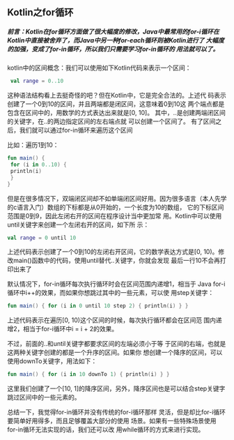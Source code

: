 ## Kotlin之for循环

##### 前言：Kotlin在for循环方面做了很大幅度的修改，Java中最常用的for-i循环在 Kotlin中直接被舍弃了，而Java中另一种for-each循环则被Kotlin进行了 大幅度的加强，变成了for-in循环，所以我们只需要学习for-in循环的 用法就可以了。

kotlin中的区间概念：我们可以使用如下Kotlin代码来表示一个区间：

```kotlin
 val range = 0..10
```

 这种语法结构看上去挺奇怪的吧？但在Kotlin中，它是完全合法的。上述代 码表示创建了一个0到10的区间，并且两端都是闭区间，这意味着0到10这 两个端点都是包含在区间中的，用数学的方式表达出来就是[0, 10]。 其中，..是创建两端闭区间的关键字，在..的两边指定区间的左右端点就 可以创建一个区间了。 有了区间之后，我们就可以通过for-in循环来遍历这个区间

比如：遍历1到10：

```kotlin
fun main() {
 for (i in 0..10) {
 println(i)
 }
}
```

但是在很多情况下，双端闭区间却不如单端闭区间好用。因为很多语言（本人先学的c语言入门）数组的下标都是从0开始的，一个长度为10的数组， 它的下标区间范围是0到9，因此左闭右开的区间在程序设计当中更加常 用。Kotlin中可以使用until关键字来创建一个左闭右开的区间，如下所 示： 

```kotlin
val range = 0 until 10 
```

上述代码表示创建了一个0到10的左闭右开区间，它的数学表达方式是[0, 10)。修改main()函数中的代码，使用until替代..关键字，你就会发现 最后一行10不会再打印出来了

默认情况下，for-in循环每次执行循环时会在区间范围内递增1，相当于 Java for-i循环中i++的效果，而如果你想跳过其中的一些元素，可以使 用step关键字：

```kotlin
fun main() { for (i in 0 until 10 step 2) { println(i) } }
```

上述代码表示在遍历[0, 10)这个区间的时候，每次执行循环都会在区间范 围内递增2，相当于for-i循环中i = i + 2的效果。

不过，前面的..和until关键字都要求区间的左端必须小于等 于区间的右端，也就是这两种关键字创建的都是一个升序的区间。如果你 想创建一个降序的区间，可以使用downTo关键字，用法如下： 

```kotlin
fun main() { for (i in 10 downTo 1) { println(i) } } 
```

这里我们创建了一个[10, 1]的降序区间，另外，降序区间也是可以结合step关键字跳过区间中的一些元素的。

总结一下，我觉得for-in循环并没有传统的for-i循环那样 灵活，但是却比for-i循环要简单好用得多，而且足够覆盖大部分的使用 场景。如果有一些特殊场景使用for-in循环无法实现的话，我们还可以改 用while循环的方式来进行实现。